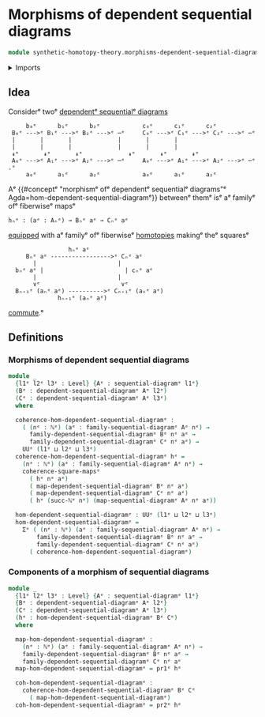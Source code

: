 # Morphisms of dependent sequential diagrams

```agda
module synthetic-homotopy-theory.morphisms-dependent-sequential-diagramsᵉ where
```

<details><summary>Imports</summary>

```agda
open import elementary-number-theory.natural-numbersᵉ

open import foundation.commuting-squares-of-mapsᵉ
open import foundation.dependent-pair-typesᵉ
open import foundation.universe-levelsᵉ

open import synthetic-homotopy-theory.dependent-sequential-diagramsᵉ
open import synthetic-homotopy-theory.sequential-diagramsᵉ
```

</details>

## Idea

Considerᵉ twoᵉ
[dependentᵉ sequentialᵉ diagrams](synthetic-homotopy-theory.dependent-sequential-diagrams.mdᵉ)

```text
     b₀ᵉ      b₁ᵉ      b₂ᵉ            c₀ᵉ      c₁ᵉ      c₂ᵉ
 B₀ᵉ --->ᵉ B₁ᵉ --->ᵉ B₂ᵉ --->ᵉ ⋯ᵉ     C₀ᵉ --->ᵉ C₁ᵉ --->ᵉ C₂ᵉ --->ᵉ ⋯ᵉ
 |       |       |             |       |       |
 |       |       |             |       |       |
 ↡ᵉ       ↡ᵉ       ↡ᵉ             ↡ᵉ       ↡ᵉ       ↡ᵉ
 A₀ᵉ --->ᵉ A₁ᵉ --->ᵉ A₂ᵉ --->ᵉ ⋯ᵉ     A₀ᵉ --->ᵉ A₁ᵉ --->ᵉ A₂ᵉ --->ᵉ ⋯ᵉ .ᵉ
     a₀ᵉ      a₁ᵉ      a₂ᵉ            a₀ᵉ      a₁ᵉ      a₂ᵉ
```

Aᵉ
{{#conceptᵉ "morphismᵉ ofᵉ dependentᵉ sequentialᵉ diagrams"ᵉ Agda=hom-dependent-sequential-diagramᵉ}}
betweenᵉ themᵉ isᵉ aᵉ familyᵉ ofᵉ fiberwiseᵉ mapsᵉ

```text
hₙᵉ : (aᵉ : Aₙᵉ) → Bₙᵉ aᵉ → Cₙᵉ aᵉ
```

[equipped](foundation.structure.mdᵉ) with aᵉ familyᵉ ofᵉ fiberwiseᵉ
[homotopies](foundation-core.homotopies.mdᵉ) makingᵉ theᵉ squaresᵉ

```text
                 hₙᵉ aᵉ
     Bₙᵉ aᵉ ----------------->ᵉ Cₙᵉ aᵉ
       |                       |
  bₙᵉ aᵉ |                       | cₙᵉ aᵉ
       |                       |
       ∨ᵉ                       ∨ᵉ
  Bₙ₊₁ᵉ (aₙᵉ aᵉ) ---------->ᵉ Cₙ₊₁ᵉ (aₙᵉ aᵉ)
              hₙ₊₁ᵉ (aₙᵉ aᵉ)
```

[commute](foundation-core.commuting-squares-of-maps.md).ᵉ

## Definitions

### Morphisms of dependent sequential diagrams

```agda
module _
  {l1ᵉ l2ᵉ l3ᵉ : Level} {Aᵉ : sequential-diagramᵉ l1ᵉ}
  (Bᵉ : dependent-sequential-diagramᵉ Aᵉ l2ᵉ)
  (Cᵉ : dependent-sequential-diagramᵉ Aᵉ l3ᵉ)
  where

  coherence-hom-dependent-sequential-diagramᵉ :
    ( (nᵉ : ℕᵉ) (aᵉ : family-sequential-diagramᵉ Aᵉ nᵉ) →
      family-dependent-sequential-diagramᵉ Bᵉ nᵉ aᵉ →
      family-dependent-sequential-diagramᵉ Cᵉ nᵉ aᵉ) →
    UUᵉ (l1ᵉ ⊔ l2ᵉ ⊔ l3ᵉ)
  coherence-hom-dependent-sequential-diagramᵉ hᵉ =
    (nᵉ : ℕᵉ) (aᵉ : family-sequential-diagramᵉ Aᵉ nᵉ) →
    coherence-square-mapsᵉ
      ( hᵉ nᵉ aᵉ)
      ( map-dependent-sequential-diagramᵉ Bᵉ nᵉ aᵉ)
      ( map-dependent-sequential-diagramᵉ Cᵉ nᵉ aᵉ)
      ( hᵉ (succ-ℕᵉ nᵉ) (map-sequential-diagramᵉ Aᵉ nᵉ aᵉ))

  hom-dependent-sequential-diagramᵉ : UUᵉ (l1ᵉ ⊔ l2ᵉ ⊔ l3ᵉ)
  hom-dependent-sequential-diagramᵉ =
    Σᵉ ( (nᵉ : ℕᵉ) (aᵉ : family-sequential-diagramᵉ Aᵉ nᵉ) →
        family-dependent-sequential-diagramᵉ Bᵉ nᵉ aᵉ →
        family-dependent-sequential-diagramᵉ Cᵉ nᵉ aᵉ)
      ( coherence-hom-dependent-sequential-diagramᵉ)
```

### Components of a morphism of sequential diagrams

```agda
module _
  {l1ᵉ l2ᵉ l3ᵉ : Level} {Aᵉ : sequential-diagramᵉ l1ᵉ}
  {Bᵉ : dependent-sequential-diagramᵉ Aᵉ l2ᵉ}
  (Cᵉ : dependent-sequential-diagramᵉ Aᵉ l3ᵉ)
  (hᵉ : hom-dependent-sequential-diagramᵉ Bᵉ Cᵉ)
  where

  map-hom-dependent-sequential-diagramᵉ :
    (nᵉ : ℕᵉ) (aᵉ : family-sequential-diagramᵉ Aᵉ nᵉ) →
    family-dependent-sequential-diagramᵉ Bᵉ nᵉ aᵉ →
    family-dependent-sequential-diagramᵉ Cᵉ nᵉ aᵉ
  map-hom-dependent-sequential-diagramᵉ = pr1ᵉ hᵉ

  coh-hom-dependent-sequential-diagramᵉ :
    coherence-hom-dependent-sequential-diagramᵉ Bᵉ Cᵉ
      ( map-hom-dependent-sequential-diagramᵉ)
  coh-hom-dependent-sequential-diagramᵉ = pr2ᵉ hᵉ
```